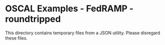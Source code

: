 # OSCAL Examples - FedRAMP - roundtripped

This directory contains temporary files from a JSON utility. Please disregard these files.

